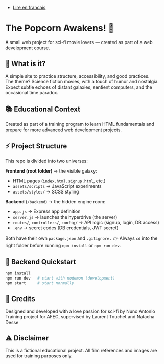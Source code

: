 - [Lire en français](README.fr.md)

# The Popcorn Awakens! 🍿 

A small web project for sci-fi movie lovers — created as part of a web development course.

## 🌌 What is it?

A simple site to practice structure, accessibility, and good practices.  
The theme? Science fiction movies, with a touch of humor and nostalgia.  
Expect subtle echoes of distant galaxies, sentient computers, and the occasional time paradox.

## 📚 Educational Context

Created as part of a training program to learn HTML fundamentals and prepare for more advanced web development projects.

## ⚡ Project Structure

This repo is divided into two universes:

**Frontend (root folder)** → the visible galaxy:
- HTML pages (`index.html`, `signup.html`, etc.)
- `assets/scripts` → JavaScript experiments 
- `assets/styles/` → SCSS styling 

**Backend** (`/backend`) → the hidden engine room:
- `app.js` → Express app definition
- `server.js` → launches the hyperdrive (the server)
- `routes/`, `controllers/`, `config/` → API logic (signup, login, DB access)
- `.env` → secret codes (DB credentials, JWT secret)

Both have their own `package.json` and `.gitignore.`
👉 Always `cd` into the right folder before running `npm install` or `npm run dev`.

## 🚀 Backend Quickstart

```bash
npm install
npm run dev   # start with nodemon (development)
npm start     # start normally
```


## 🤖 Credits

Designed and developed with a love passion for sci-fi by Nuno Antonio     
Training project for AFEC, supervised by Laurent Touchet and Natacha Desse

## ⚠️ Disclaimer

This is a fictional educational project. All film references and images are used for training purposes only.